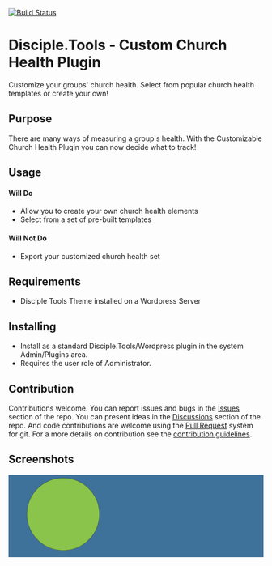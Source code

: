 [![Build Status](https://travis-ci.com/DiscipleTools/custom-church-health-tile.svg?branch=master)](https://travis-ci.com/prykon/custom-church-health-tile)

# Disciple.Tools - Custom Church Health Plugin

Customize your groups' church health. Select from popular church health templates or create your own!

## Purpose

There are many ways of measuring a group's health. With the Customizable Church Health Plugin you can now decide what to track!

## Usage

#### Will Do

- Allow you to create your own church health elements
- Select from a set of pre-built templates

#### Will Not Do

- Export your customized church health set

## Requirements

- Disciple Tools Theme installed on a Wordpress Server

## Installing

- Install as a standard Disciple.Tools/Wordpress plugin in the system Admin/Plugins area.
- Requires the user role of Administrator.

## Contribution

Contributions welcome. You can report issues and bugs in the
[Issues](https://github.com/prykon/custom-church-health-tile/issues) section of the repo. You can present ideas
in the [Discussions](https://github.com/prykon/custom-church-health-tile/discussions) section of the repo. And
code contributions are welcome using the [Pull Request](https://github.com/prykon/custom-church-health-tile/pulls)
system for git. For a more details on contribution see the
[contribution guidelines](https://github.com/prykon/custom-church-health-tile/blob/master/CONTRIBUTING.md).


## Screenshots

![screenshot](documentation/community/starter-banners/banner-blue-green.png)
